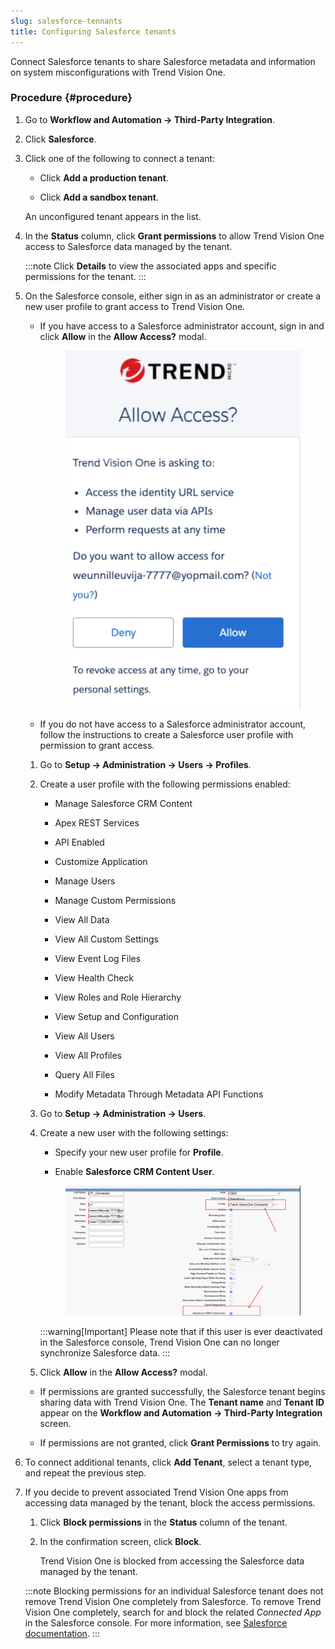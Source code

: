 ```yaml
---
slug: salesforce-tennants
title: Configuring Salesforce tenants
---
```


Connect Salesforce tenants to share Salesforce metadata and information on system misconfigurations with Trend Vision One.

### Procedure {#procedure}

1.  Go to **Workflow and Automation → Third-Party Integration**.

2.  Click **Salesforce**.

3.  Click one of the following to connect a tenant:

    - Click **Add a production tenant**.

    - Click **Add a sandbox tenant**.

    An unconfigured tenant appears in the list.

4.  In the **Status** column, click **Grant permissions** to allow Trend Vision One access to Salesforce data managed by the tenant.

    :::note
    Click **Details** to view the associated apps and specific permissions for the tenant.
    :::

5.  On the Salesforce console, either sign in as an administrator or create a new user profile to grant access to Trend Vision One.

    - If you have access to a Salesforce administrator account, sign in and click **Allow** in the **Allow Access?** modal.

      <figure>
      <img src="./images/image_AllowAccess=3ea86fc5-83d5-47c7-a4b1-1a01287caa07.webp" />
      </figure>

    - If you do not have access to a Salesforce administrator account, follow the instructions to create a Salesforce user profile with permission to grant access.

    1.  Go to **Setup → Administration → Users → Profiles**.

    2.  Create a user profile with the following permissions enabled:

        - Manage Salesforce CRM Content

        - Apex REST Services

        - API Enabled

        - Customize Application

        - Manage Users

        - Manage Custom Permissions

        - View All Data

        - View All Custom Settings

        - View Event Log Files

        - View Health Check

        - View Roles and Role Hierarchy

        - View Setup and Configuration

        - View All Users

        - View All Profiles

        - Query All Files

        - Modify Metadata Through Metadata API Functions

    3.  Go to **Setup → Administration → Users**.

    4.  Create a new user with the following settings:

        - Specify your new user profile for **Profile**.

        - Enable **Salesforce CRM Content User**.

        <figure>
        <img src="./images/image_SalesforceUser=df10aa1e-f069-49ba-bcd7-20c566778eb1.webp" />
        </figure>

        :::warning[Important]
        Please note that if this user is ever deactivated in the Salesforce console, Trend Vision One can no longer synchronize Salesforce data.
        :::

    5.  Click **Allow** in the **Allow Access?** modal.

    - If permissions are granted successfully, the Salesforce tenant begins sharing data with Trend Vision One. The **Tenant name** and **Tenant ID** appear on the **Workflow and Automation → Third-Party Integration** screen.

    - If permissions are not granted, click **Grant Permissions** to try again.

6.  To connect additional tenants, click **Add Tenant**, select a tenant type, and repeat the previous step.

7.  If you decide to prevent associated Trend Vision One apps from accessing data managed by the tenant, block the access permissions.

    1.  Click **Block permissions** in the **Status** column of the tenant.

    2.  In the confirmation screen, click **Block**.

        Trend Vision One is blocked from accessing the Salesforce data managed by the tenant.

    :::note
    Blocking permissions for an individual Salesforce tenant does not remove Trend Vision One completely from Salesforce. To remove Trend Vision One completely, search for and block the related *Connected App* in the Salesforce console. For more information, see [Salesforce documentation](https://help.salesforce.com/s/articleView?id=sf.connected_app_manage_third_party.htm&type=5).
    :::
